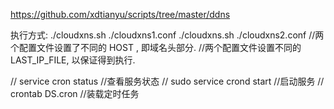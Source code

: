 https://github.com/xdtianyu/scripts/tree/master/ddns

执行方式:
./cloudxns.sh   ./cloudxns1.conf
./cloudxns.sh   ./cloudxns2.conf
//两个配置文件设置了不同的 HOST , 即域名头部分.
//两个配置文件设置不同的 LAST_IP_FILE, 以保证得到执行.

//    service cron status         //查看服务状态 
//    sudo service crond start    //启动服务
//    crontab DS.cron             //装载定时任务
 

